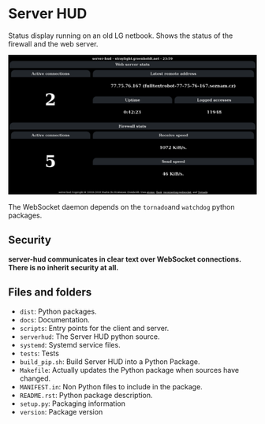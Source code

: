 # Server HUD

Status display running on an old LG netbook. Shows the status of the firewall
and the web server.

![Screenshot](docs/images/screenshot.png)

The WebSocket daemon depends on the `tornado`and `watchdog` python packages.

## Security
**server-hud communicates in clear text over WebSocket connections. There is no
inherit security at all.**

## Files and folders

 * `dist`: Python packages.
 * `docs`: Documentation.
 * `scripts`: Entry points for the client and server.
 * `serverhud`: The Server HUD python source.
 * `systemd`: Systemd service files.
 * `tests`: Tests
 * `build_pip.sh`: Build Server HUD into a Python Package.
 * `Makefile`: Actually updates the Python package when sources have changed.
 * `MANIFEST.in`: Non Python files to include in the package.
 * `README.rst`: Python package description.
 * `setup.py`: Packaging information
 * `version`: Package version

